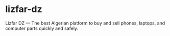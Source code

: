 # lizfar-dz
Lizfar DZ — The best Algerian platform to buy and sell phones, laptops, and computer parts quickly and safely.
